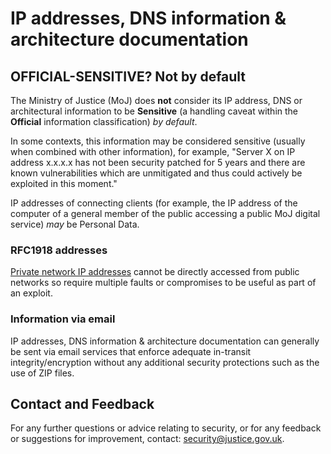 # IP addresses, DNS information &amp; architecture documentation

## OFFICIAL-SENSITIVE? Not by default

The Ministry of Justice \(MoJ\) does **not** consider its IP address, DNS or architectural information to be **Sensitive** \(a handling caveat within the **Official** information classification\) *by default*.

In some contexts, this information may be considered sensitive \(usually when combined with other information\), for example, "Server X on IP address x.x.x.x has not been security patched for 5 years and there are known vulnerabilities which are unmitigated and thus could actively be exploited in this moment."

IP addresses of connecting clients \(for example, the IP address of the computer of a general member of the public accessing a public MoJ digital service\) *may* be Personal Data.

### RFC1918 addresses

[Private network IP addresses](https://en.wikipedia.org/wiki/Private_network) cannot be directly accessed from public networks so require multiple faults or compromises to be useful as part of an exploit.

### Information via email

IP addresses, DNS information &amp; architecture documentation can generally be sent via email services that enforce adequate in-transit integrity/encryption without any additional security protections such as the use of ZIP files.

## Contact and Feedback

For any further questions or advice relating to security, or for any feedback or suggestions for improvement, contact: [security@justice.gov.uk](mailto:security@justice.gov.uk).

